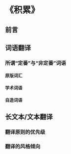 # 《积累》

## 前言

## 词语翻译

### 所谓“定番”与“非定番”词语

#### 原版词汇

#### 学术词语

#### 自造词语

## 长文本/文本翻译

### 翻译原则的优先级

### 翻译的风格倾向